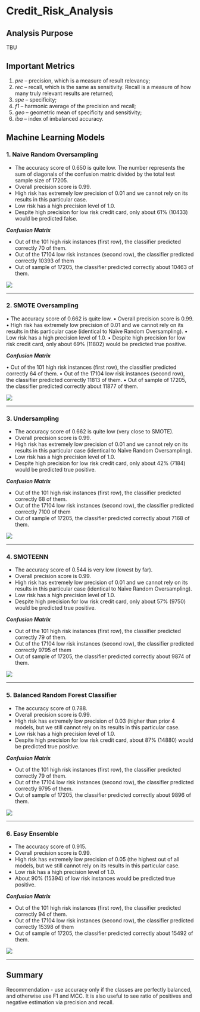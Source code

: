 # Credit_Risk_Analysis

## Analysis Purpose

TBU

## Important Metrics 

1.	*pre* – precision, which is a measure of result relevancy;
2.	*rec* – recall, which is the same as sensitivity. Recall is a measure of how many truly relevant results are returned;
3.	*spe* – specificity;
4.	*f1* – harmonic average of the precision and recall;
5.	*geo* – geometric mean of specificity and sensitivity;
6.	*iba* – index of imbalanced accuracy.

## Machine Learning Models

### 1. Naive Random Oversampling

* The accuracy score of 0.650 is quite low. The number represents the sum of diagonals of the confusion matric divided by the total test sample size of 17205.
* Overall precision score is 0.99.
* High risk has extremely low precision of 0.01 and we cannot rely on its results in this particular case.
* Low risk has a high precision level of 1.0.
* Despite high precision for low risk credit card, only about 61% (10433) would be predicted false.

***Confusion Matrix***

* Out of the 101 high risk instances (first row), the classifier predicted correctly 70 of them.
* Out of the 17104 low risk instances (second row), the classifier predicted correctly 10393 of them
* Out of sample of 17205, the classifier predicted correctly about 10463 of them. 


![]( https://github.com/jojobear2020/Credit_Risk_Analysis/blob/main/images/naive_random_oversampling_all.PNG)

____________________________


### 2. SMOTE Oversampling

•	The accuracy score of 0.662 is quite low.
•	Overall precision score is 0.99.
•	High risk has extremely low precision of 0.01 and we cannot rely on its results in this particular case (identical to Naïve Random Oversampling).
•	Low risk has a high precision level of 1.0.
•	Despite high precision for low risk credit card, only about 69% (11802) would be predicted true positive.


***Confusion Matrix***

•	Out of the 101 high risk instances (first row), the classifier predicted correctly 64 of them.
•	Out of the 17104 low risk instances (second row), the classifier predicted correctly 11813 of them.
•	Out of sample of 17205, the classifier predicted correctly about 11877 of them. 

![]( https://github.com/jojobear2020/Credit_Risk_Analysis/blob/main/images/smote_oversampling_all.PNG)

__________________________

### 3. Undersampling

* The accuracy score of 0.662 is quite low (very close to SMOTE).
* Overall precision score is 0.99.
* High risk has extremely low precision of 0.01 and we cannot rely on its results in this particular case (identical to Naïve Random Oversampling).
* Low risk has a high precision level of 1.0.
* Despite high precision for low risk credit card, only about 42% (7184) would be predicted true positive.

***Confusion Matrix***

* Out of the 101 high risk instances (first row), the classifier predicted correctly 68 of them.
* Out of the 17104 low risk instances (second row), the classifier predicted correctly 7100 of them
* Out of sample of 17205, the classifier predicted correctly about 7168 of them. 


![]( https://github.com/jojobear2020/Credit_Risk_Analysis/blob/main/images/undersampling_all.PNG)

_____________________________

### 4. SMOTEENN

* The accuracy score of 0.544 is very low (lowest by far).
* Overall precision score is 0.99.
* High risk has extremely low precision of 0.01 and we cannot rely on its results in this particular case (identical to Naïve Random Oversampling).
* Low risk has a high precision level of 1.0.
* Despite high precision for low risk credit card, only about 57% (9750) would be predicted true positive.

***Confusion Matrix***

* Out of the 101 high risk instances (first row), the classifier predicted correctly 79 of them.
* Out of the 17104 low risk instances (second row), the classifier predicted correctly 9795 of them
* Out of sample of 17205, the classifier predicted correctly about 9874 of them. 

![]( https://github.com/jojobear2020/Credit_Risk_Analysis/blob/main/images/smoteenn_all.PNG)

______________________

### 5. Balanced Random Forest Classifier

* The accuracy score of 0.788.
* Overall precision score is 0.99.
* High risk has extremely low precision of 0.03 (higher than prior 4 models, but we still cannot rely on its results in this particular case.
* Low risk has a high precision level of 1.0.
* Despite high precision for low risk credit card, about 87% (14880) would be predicted true positive.

***Confusion Matrix***

* Out of the 101 high risk instances (first row), the classifier predicted correctly 79 of them.
* Out of the 17104 low risk instances (second row), the classifier predicted correctly 9795 of them.
* Out of sample of 17205, the classifier predicted correctly about 9896 of them. 


![](https://github.com/jojobear2020/Credit_Risk_Analysis/blob/main/images/balanced_random_forester_classifier_all.PNG)

_______________________________

### 6. Easy Ensemble

* The accuracy score of 0.915.
* Overall precision score is 0.99.
* High risk has extremely low precision of 0.05 (the highest out of all models, but we still cannot rely on its results in this particular case.
* Low risk has a high precision level of 1.0.
* About 90% (15394) of low risk instances would be predicted true positive.

***Confusion Matrix***

* Out of the 101 high risk instances (first row), the classifier predicted correctly 94 of them.
* Out of the 17104 low risk instances (second row), the classifier predicted correctly 15398 of them
* Out of sample of 17205, the classifier predicted correctly about 15492 of them. 


![](https://github.com/jojobear2020/Credit_Risk_Analysis/blob/main/images/easy_ensemble_adaboost_classifier_all.PNG)

_________________________

## Summary

Recommendation -  use accuracy only if the classes are perfectly balanced, and otherwise use F1 and MCC. It is also useful to see ratio of positives and negative estimation via precision and recall.

